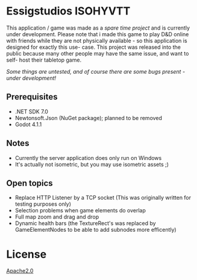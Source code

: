 # Essigstudios ISOHYVTT

This application / game was made as a _spare time project_ and is currently under development.
Please note that i made this game to play D&D online with friends while they are not physically
available - so this application is designed for exactly this use- case.
This project was released into the public because many other people may have the same issue, and
want to self- host their tabletop game.

*Some things are untested, and of course there are some bugs present - under development!*

## Prerequisites

- .NET SDK 7.0
- Newtonsoft.Json (NuGet package); planned to be removed
- Godot 4.1.1

## Notes

- Currently the server application does only run on Windows
- It's actually not isometric, but you may use isometric assets ;)

## Open topics

- Replace HTTP Listener by a TCP socket (This was originally written for testing purposes only)
- Selection problems when game elements do overlap
- Full map zoom and drag and drop
- Dynamic health bars (the TextureRect's was replaced by GameElementNodes to be able to add subnodes more efficently)

# License

[Apache2.0](https://www.apache.org/licenses/LICENSE-2.0)